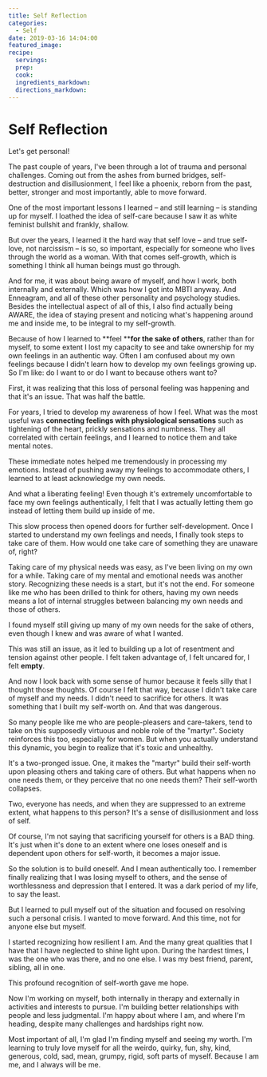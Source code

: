 ```yaml
---
title: Self Reflection
categories:
  - Self
date: 2019-03-16 14:04:00
featured_image:
recipe:
  servings:
  prep:
  cook:
  ingredients_markdown:
  directions_markdown:
---
```


# Self Reflection

Let's get personal!

The past couple of years, I've been through a lot of trauma and personal challenges. Coming out from the ashes from burned bridges, self-destruction and disillusionment, I feel like a phoenix, reborn from the past, better, stronger and most importantly, able to move forward.&nbsp;

One of the most important lessons I learned – and still learning – is standing up for myself. I loathed the idea of self-care because I saw it as white feminist bullshit and frankly, shallow.&nbsp;

But over the years, I learned it the hard way that self love – and true self-love, not narcissism – is so, so important, especially for someone who lives through the world as a woman. With that comes self-growth, which is something I think all human beings must go through.&nbsp;

And for me, it was about being aware of myself, and how I work, both internally and externally. Which was how I got into MBTI anyway. And Enneagram, and all of these other personality and psychology studies. Besides the intellectual aspect of all of this, I also find actually being AWARE, the idea of staying present and noticing what's happening around me and inside me, to be integral to my self-growth.&nbsp;

Because of how I learned to **feel&nbsp;****for the sake of others**, rather than for myself, to some extent I lost my capacity to see and take ownership for my own feelings in an authentic way. Often I am confused about my own feelings because I didn't learn how to develop my own feelings growing up. So I'm like: do I want to or do I want to because others want to?&nbsp;

First, it was realizing that this loss of personal feeling was happening and that it's an issue. That was half the battle.&nbsp;

For years, I tried to develop my awareness of how I feel. What was the most useful was **connecting feelings with physiological sensations** such as tightening of the heart, prickly sensations and numbness. They all correlated with certain feelings, and I learned to notice them and take mental notes.&nbsp;

These immediate notes helped me tremendously in processing my emotions. Instead of pushing away my feelings to accommodate others, I learned to at least acknowledge my own needs.&nbsp;

And what a liberating feeling! Even though it's extremely uncomfortable to face my own feelings authentically, I felt that I was actually letting them go instead of letting them build up inside of me.&nbsp;

This slow process then opened doors for further self-development. Once I started to understand my own feelings and needs, I finally took steps to take care of them. How would one take care of something they are unaware of, right?

Taking care of my physical needs was easy, as I've been living on my own for a while. Taking care of my mental and emotional needs was another story. Recognizing these needs is a start, but it's not the end. For someone like me who has been drilled to think for others, having my own needs means a lot of internal struggles between balancing my own needs and those of others.&nbsp;

I found myself still giving up many of my own needs for the sake of others, even though I knew and was aware of what I wanted.&nbsp;

This was still an issue, as it led to building up a lot of resentment and tension against other people. I felt taken advantage of, I felt uncared for, I felt **empty**.&nbsp;

And now I look back with some sense of humor because it feels silly that I thought those thoughts. Of course I felt that way, because I didn't take care of myself and my needs. I didn't need to sacrifice for others. It was something that I built my self-worth on. And that was dangerous.&nbsp;

So many people like me who are people-pleasers and care-takers, tend to take on this supposedly virtuous and noble role of the "martyr". Society reinforces this too, especially for women. But when you actually understand this dynamic, you begin to realize that it's toxic and unhealthy.&nbsp;

It's a two-pronged issue. One, it makes the "martyr" build their self-worth upon pleasing others and taking care of others. But what happens when no one needs them, or they perceive that no one needs them? Their self-worth collapses.&nbsp;

Two, everyone has needs, and when they are suppressed to an extreme extent, what happens to this person? It's a sense of disillusionment and loss of self.

Of course, I'm not saying that sacrificing yourself for others is a BAD thing. It's just when it's done to an extent where one loses oneself and is dependent upon others for self-worth, it becomes a major issue.&nbsp;

So the solution is to build oneself. And I mean authentically too. I remember finally realizing that I was losing myself to others, and the sense of worthlessness and depression that I entered. It was a dark period of my life, to say the least.&nbsp;

But I learned to pull myself out of the situation and focused on resolving such a personal crisis. I wanted to move forward. And this time, not for anyone else but myself.&nbsp;

I started recognizing how resilient I am. And the many great qualities that I have that I have neglected to shine light upon. During the hardest times, I was the one who was there, and no one else. I was my best friend, parent, sibling, all in one.&nbsp;

This profound recognition of self-worth gave me hope.&nbsp;

Now I'm working on myself, both internally in therapy and externally in activities and interests to pursue. I'm building better relationships with people and less judgmental. I'm happy about where I am, and where I'm heading, despite many challenges and hardships right now.&nbsp;

Most important of all, I'm glad I'm finding myself and seeing my worth. I'm learning to truly love myself for all the weirdo, quirky, fun, shy, kind, generous, cold, sad, mean, grumpy, rigid, soft parts of myself. Because I am me, and I always will be me.&nbsp;